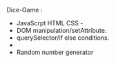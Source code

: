 Dice-Game :


- JavaScrpt HTML CSS -
- DOM manipulation/setAttribute.
- querySelector/if else conditions.
- 
- Random number generator



